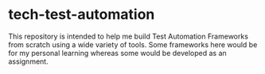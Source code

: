 # tech-test-automation
This repository is intended to help me build Test Automation Frameworks from scratch using a wide variety of tools. Some frameworks here would be for my personal learning whereas some would be developed as an assignment.
